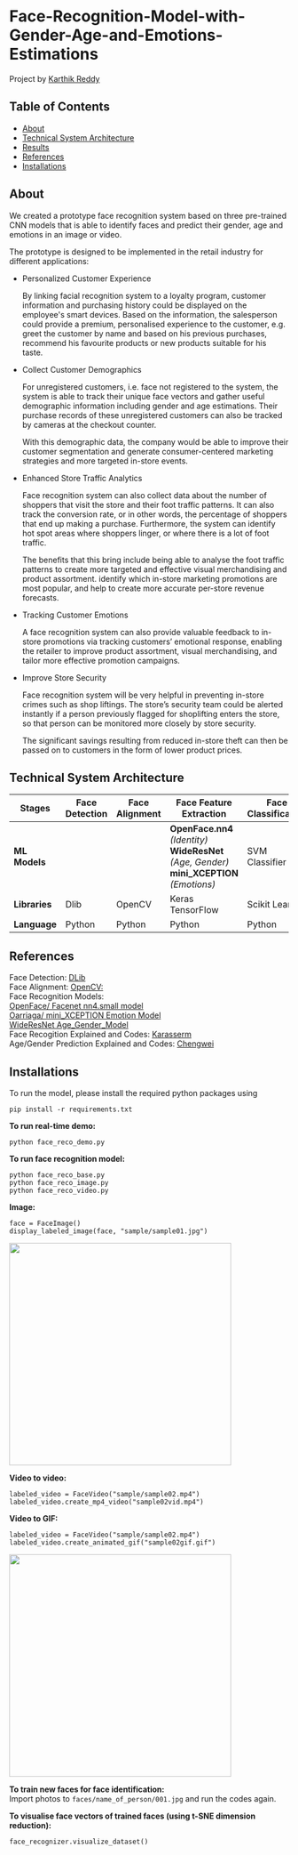 # Face-Recognition-Model-with-Gender-Age-and-Emotions-Estimations
Project by [Karthik Reddy](https://github.com/KarthikReddy-Jinna)

## Table of Contents
+ [About](#about)
+ [Technical System Architecture](#technical-system-architecture)
+ [Results](#results)
+ [References](#references)
+ [Installations](#installations)

## About

We created a prototype face recognition system based on three pre-trained CNN models that is able to identify faces and predict their gender, age and emotions in an image or video. 

The prototype is designed to be implemented in the retail industry for different applications:
- Personalized Customer Experience

   By linking facial recognition system to a loyalty program, customer information and purchasing history could be displayed on the employee's smart devices. Based on the information, the salesperson could provide a premium, personalised experience to the customer, e.g. greet the customer by name and based on his previous purchases, recommend his favourite products or new products suitable for his taste. 

- Collect Customer Demographics

   For unregistered customers, i.e. face not registered to the system, the system is able to track their unique face vectors and gather useful demographic information including gender and age estimations. Their purchase records of these unregistered customers can also be tracked by cameras at the checkout counter.

   With this demographic data, the company would be able to improve their customer segmentation and generate consumer-centered marketing strategies and more targeted in-store events.

- Enhanced Store Traffic Analytics

   Face recognition system can also collect data about the number of shoppers that visit the store and their foot traffic patterns. It can also track the conversion rate, or in other words, the percentage of shoppers that end up making a purchase. Furthermore, the system can identify hot spot areas where shoppers linger, or where there is a lot of foot traffic. 

   The benefits that this bring include being able to analyse the foot traffic patterns to create more targeted and effective visual merchandising and product assortment. identify which in-store marketing promotions are most popular, and help to create more accurate per-store revenue forecasts.

- Tracking Customer Emotions

   A face recognition system can also provide valuable feedback to in-store promotions via tracking customers’ emotional response, enabling the retailer to improve product assortment, visual merchandising, and tailor more effective promotion campaigns.

- Improve Store Security

   Face recognition system will be very helpful in preventing in-store crimes such as shop liftings. The store’s security team could be alerted instantly if a person previously flagged for shoplifting enters the store, so that person can be monitored more closely by store security.

   The significant savings resulting from reduced in-store theft can then be passed on to customers in the form of lower product prices.

## Technical System Architecture
| Stages| Face Detection | Face Alignment  |Face Feature <br>Extraction|Face Classification|
| --- |-------------| -----|-----|-----|
|**ML Models**|||**OpenFace.nn4** <br>*(Identity)*<br>**WideResNet**<br>*(Age, Gender)*<br>**mini_XCEPTION**<br>*(Emotions)* | SVM Classifier |
| **Libraries**| Dlib|OpenCV|Keras<br>TensorFlow |Scikit Learn |
|**Language**| Python|Python|Python|Python|

## References
Face Detection: [DLib](http://dlib.net/)
<br>Face Alignment: [OpenCV:](https://opencv.org/)
<br>Face Recognition Models: 
<br>[OpenFace/ Facenet nn4.small model](https://cmusatyalab.github.io/openface/models-and-accuracies/#model-definitions)
<br>[Oarriaga/ mini_XCEPTION Emotion Model](https://github.com/oarriaga/face_classification)
<br>[WideResNet Age_Gender_Model](https://www.dlology.com/blog/easy-real-time-gender-age-prediction-from-webcam-video-with-keras/)
<br>Face Recogition Explained and Codes: [Karasserm](http://krasserm.github.io/2018/02/07/deep-face-recognition/)
<br>Age/Gender Prediction Explained and Codes: [Chengwei](https://www.dlology.com/blog/easy-real-time-gender-age-prediction-from-webcam-video-with-keras/)

## Installations
To run the model, please install the required python packages using
```
pip install -r requirements.txt
```
**To run real-time demo:**
```
python face_reco_demo.py
```
**To run face recognition model:**<br>
```
python face_reco_base.py
python face_reco_image.py
python face_reco_video.py
```
**Image:**
```
face = FaceImage()
display_labeled_image(face, "sample/sample01.jpg")
```
<img src="https://github.com/rileykwok/Face-Recognition-Model-with-Gender-Age-and-Emotions-Estimations/blob/master/sample/sample01result.jpg" width="400">

**Video to video:**
```
labeled_video = FaceVideo("sample/sample02.mp4")
labeled_video.create_mp4_video("sample02vid.mp4")
```
**Video to GIF:**
```
labeled_video = FaceVideo("sample/sample02.mp4")
labeled_video.create_animated_gif("sample02gif.gif")
```
<img src="https://github.com/rileykwok/Face-Recognition-Model-with-Gender-Age-and-Emotions-Estimations/blob/master/sample/sample02gif.gif" width="400">

**To train new faces for face identification:**<br>
Import photos to `faces/name_of_person/001.jpg` and run the codes again.

**To visualise face vectors of trained faces (using t-SNE dimension reduction):**
```
face_recognizer.visualize_dataset()
```
